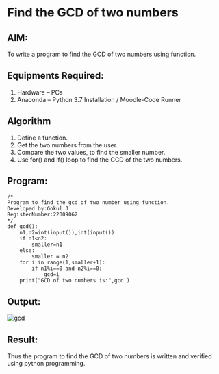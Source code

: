 # Find the GCD of two numbers

## AIM:
To write a program to find the GCD of two numbers using function.

## Equipments Required:
1. Hardware – PCs
2. Anaconda – Python 3.7 Installation / Moodle-Code Runner

## Algorithm
1. Define a function.
2. Get the two numbers from the user.
3. Compare the two values, to find the smaller number.
4. Use for() and if() loop to find the GCD of the two numbers.

## Program:
```
/*
Program to find the gcd of two number using function.
Developed by:Gokul J 
RegisterNumber:22009062  
*/
def gcd():
    n1,n2=int(input()),int(input())
    if n1<n2:
        smaller=n1
    else:
        smaller = n2
    for i in range(1,smaller+1):
        if n1%i==0 and n2%i==0:
            gcd=i
    print("GCD of two numbers is:",gcd )
  ```          

## Output:
![gcd](https://user-images.githubusercontent.com/121165938/212462168-abf5c80a-b9a0-4e8a-ab49-5c84c6346e5e.png)



## Result:
Thus the program to find the GCD of two numbers is written and verified using python programming.
